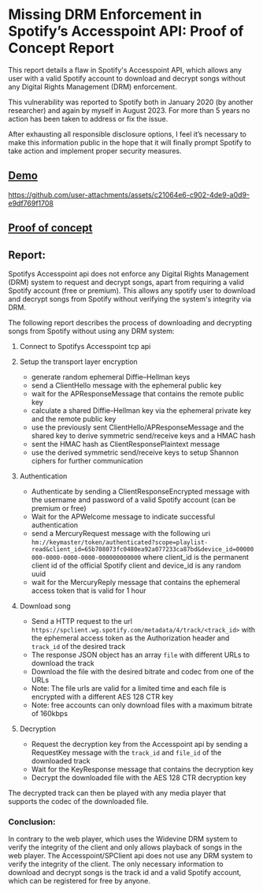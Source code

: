 # Missing DRM Enforcement in Spotify’s Accesspoint API: Proof of Concept Report

This report details a flaw in Spotify's Accesspoint API, which allows any user with a valid Spotify account to download and decrypt songs without any Digital Rights Management (DRM) enforcement.

This vulnerability was reported to Spotify both in January 2020 (by another researcher) and again by myself in August 2023. For more than 5 years no action has been taken to address or fix the issue.

After exhausting all responsible disclosure options, I feel it’s necessary to make this information public in the hope that it will finally prompt Spotify to take action and implement proper security measures.

## [Demo](https://youtu.be/adMpsinuZvU)

https://github.com/user-attachments/assets/c21064e6-c902-4de9-a0d9-e9df769f1708

## [Proof of concept](./src/examples/download.ts)

## Report:

Spotifys Accesspoint api does not enforce any Digital Rights Management (DRM) system to request and decrypt songs, apart from requiring a valid Spotify account (free or premium).
This allows any spotify user to download and decrypt songs from Spotify without verifying the system's integrity via DRM.

The following report describes the process of downloading and decrypting songs from Spotify without using any DRM system:

1.  Connect to Spotifys Accesspoint tcp api
2.  Setup the transport layer encryption

    - generate random ephemeral Diffie–Hellman keys
    - send a ClientHello message with the ephemeral public key
    - wait for the APResponseMessage that contains the remote public key
    - calculate a shared Diffie–Hellman key via the ephemeral private key and the remote public key
    - use the previously sent ClientHello/APResponseMessage and the shared key to derive symmetric send/receive keys and a HMAC hash
    - sent the HMAC hash as ClientResponsePlaintext message
    - use the derived symmetric send/receive keys to setup Shannon ciphers for further communication

3.  Authentication

    - Authenticate by sending a ClientResponseEncrypted message with the username and password of a valid Spotify account (can be premium or free)
    - Wait for the APWelcome message to indicate successful authentication
    - send a MercuryRequest message with the following uri `hm://keymaster/token/authenticated?scope=playlist-read&client_id=65b708073fc0480ea92a077233ca87bd&device_id=00000000-0000-0000-0000-000000000000` where client_id is the permanent client id of the official Spotify client and device_id is any random uuid
    - wait for the MercuryReply message that contains the ephemeral access token that is valid for 1 hour

4.  Download song

    - Send a HTTP request to the url `https://spclient.wg.spotify.com/metadata/4/track/<track_id>` with the ephemeral access token as the Authorization header and `track_id` of the desired track
    - The response JSON object has an array `file` with different URLs to download the track
    - Download the file with the desired bitrate and codec from one of the URLs
    - Note: The file urls are valid for a limited time and each file is encrypted with a different AES 128 CTR key
    - Note: free accounts can only download files with a maximum bitrate of 160kbps

5.  Decryption

    - Request the decryption key from the Accesspoint api by sending a RequestKey message with the `track_id` and `file_id` of the downloaded track
    - Wait for the KeyResponse message that contains the decryption key
    - Decrypt the downloaded file with the AES 128 CTR decryption key

The decrypted track can then be played with any media player that supports the codec of the downloaded file.

### Conclusion:

In contrary to the web player, which uses the Widevine DRM system to verify the integrity of the client and only allows playback of songs in the web player.
The Accesspoint/SPClient api does not use any DRM system to verify the integrity of the client.
The only necessary information to download and decrypt songs is the track id and a valid Spotify account, which can be registered for free by anyone.
